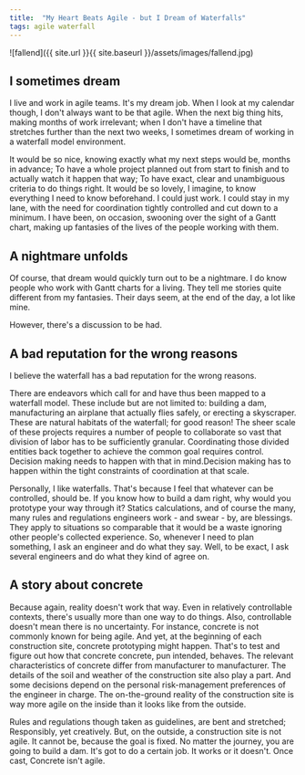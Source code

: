 ```yaml
---
title:  "My Heart Beats Agile - but I Dream of Waterfalls"
tags: agile waterfall
---
```


![fallend]({{ site.url }}{{ site.baseurl }}/assets/images/fallend.jpg)

## I sometimes dream

I live and work in agile teams. It's my dream job. When I look at my calendar though, I don't always want to be that agile. When the next big thing hits, making months of work irrelevant; when I don't have a timeline that stretches further than the next two weeks, I sometimes dream of working in a waterfall model environment.

<!--more-->

It would be so nice, knowing exactly what my next steps would be, months in advance; To have a whole project planned out from start to finish and to actually watch it happen that way; To have exact, clear and unambiguous criteria to do things right. It would be so lovely, I imagine, to know everything I need to know beforehand. I could just work. I could stay in my lane, with the need for coordination tightly controlled and cut down to a minimum. I have been, on occasion, swooning over the sight of a Gantt chart, making up fantasies of the lives of the people working with them.

## A nightmare unfolds

Of course, that dream would quickly turn out to be a nightmare. I do know people who work with Gantt charts for a living. They tell me stories quite different from my fantasies. Their days seem, at the end of the day, a lot like mine.

However, there's a discussion to be had. 

## A bad reputation for the wrong reasons

I believe the waterfall has a bad reputation for the wrong reasons.

There are endeavors which call for and have thus been mapped to a waterfall model. These include but are not limited to: building a dam, manufacturing an airplane that actually flies safely, or erecting a skyscraper. These are natural habitats of the waterfall; for good reason! The sheer scale of these projects requires a number of people to collaborate so vast that division of labor has to be sufficiently granular. Coordinating those divided entities back together to achieve the common goal requires control. Decision making needs to happen with that in mind.Decision making has to happen within the tight constraints of coordination at that scale.

Personally, I like waterfalls. That's because I feel that whatever can be controlled, should be. If you know how to build a dam right, why would you prototype your way through it? Statics calculations, and of course the many, many rules and regulations engineers work - and swear - by, are blessings. They apply to situations so comparable that it would be a waste ignoring other people's collected experience. So, whenever I need to plan something, I ask an engineer and do what they say. Well, to be exact, I ask several engineers and do what they kind of agree on.

## A story about concrete

Because again, reality doesn't work that way. Even in relatively controllable contexts, there's usually more than one way to do things. Also, controllable doesn't mean there is no uncertainty. For instance, concrete is not commonly known for being agile. And yet, at the beginning of each construction site, concrete prototyping might happen. That's to test and figure out how that concrete concrete, pun intended, behaves. The relevant characteristics of concrete differ from manufacturer to manufacturer. The details of the soil and weather of the construction site also play a part. And some decisions depend on the personal risk-management preferences of the engineer in charge. The on-the-ground reality of the construction site is way more agile on the inside than it looks like from the outside. 

Rules and regulations though taken as guidelines, are bent and stretched; Responsibly, yet creatively. But, on the outside, a construction site is not agile. It cannot be, because the goal is fixed. No matter the journey, you are going to build a dam. It's got to do a certain job. It works or it doesn't. Once cast, Concrete isn't agile.
